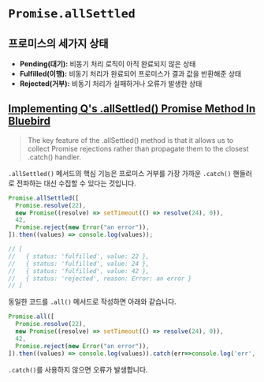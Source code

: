 # `Promise.allSettled`

## 프로미스의 세가지 상태

- **Pending(대기):** 비동기 처리 로직이 아직 완료되지 않은 상태
- **Fulfilled(이행):** 비동기 처리가 완료되어 프로미스가 결과 값을 반환해준 상태
- **Rejected(거부):** 비동기 처리가 실패하거나 오류가 발생한 상태

##  [Implementing Q's .allSettled() Promise Method In Bluebird](https://www.bennadel.com/blog/3289-implementing-qs-allsettled-promise-method-in-bluebird.htm)

> The key feature of the .allSettled() method is that it allows us to collect Promise rejections rather than propagate them to the closest .catch() handler.

`.allSettled()` 메서드의 핵심 기능은 프로미스 거부를 가장 가까운 `.catch()` 핸들러로 전파하는 대신 수집할 수 있다는 것입니다.

```js
Promise.allSettled([
  Promise.resolve(22),
  new Promise((resolve) => setTimeout(() => resolve(24), 0)),
  42,
  Promise.reject(new Error("an error")),
]).then((values) => console.log(values));

// [
//   { status: 'fulfilled', value: 22 },
//   { status: 'fulfilled', value: 24 },
//   { status: 'fulfilled', value: 42 },
//   { status: 'rejected', reason: Error: an error }
// ]
```

동일한 코드를 `.all()` 메서드로 작성하면 아래와 같습니다.

```js
Promise.all([
  Promise.resolve(22),
  new Promise((resolve) => setTimeout(() => resolve(24), 0)),
  42,
  Promise.reject(new Error("an error")),
]).then((values) => console.log(values)).catch(err=>console.log('err', err));
```

`.catch()`를 사용하지 않으면 오류가 발생합니다.
